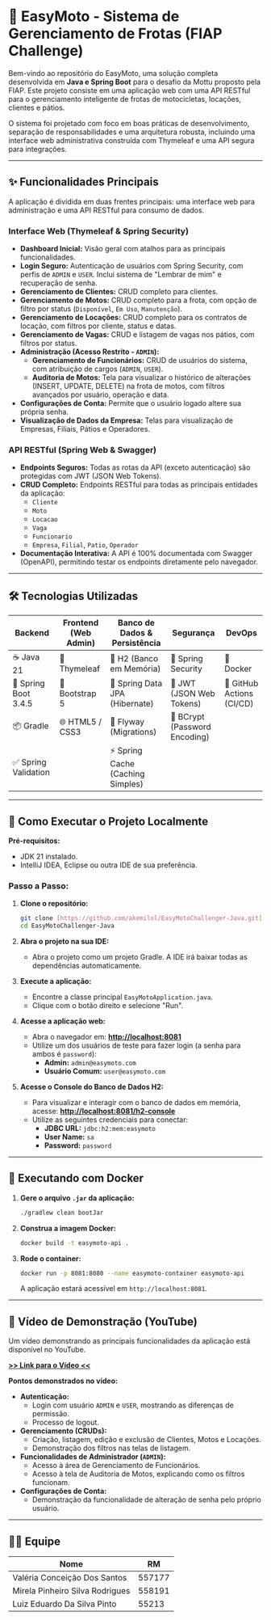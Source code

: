 # 🚦 EasyMoto - Sistema de Gerenciamento de Frotas (FIAP Challenge)

Bem-vindo ao repositório do EasyMoto, uma solução completa desenvolvida em **Java e Spring Boot** para o desafio da Mottu proposto pela FIAP. Este projeto consiste em uma aplicação web com uma API RESTful para o gerenciamento inteligente de frotas de motocicletas, locações, clientes e pátios.

O sistema foi projetado com foco em boas práticas de desenvolvimento, separação de responsabilidades e uma arquitetura robusta, incluindo uma interface web administrativa construída com Thymeleaf e uma API segura para integrações.

---

## ✨ Funcionalidades Principais

A aplicação é dividida em duas frentes principais: uma interface web para administração e uma API RESTful para consumo de dados.

### Interface Web (Thymeleaf & Spring Security)
- **Dashboard Inicial:** Visão geral com atalhos para as principais funcionalidades.
- **Login Seguro:** Autenticação de usuários com Spring Security, com perfis de `ADMIN` e `USER`. Inclui sistema de "Lembrar de mim" e recuperação de senha.
- **Gerenciamento de Clientes:** CRUD completo para clientes.
- **Gerenciamento de Motos:** CRUD completo para a frota, com opção de filtro por status (`Disponível`, `Em Uso`, `Manutenção`).
- **Gerenciamento de Locações:** CRUD completo para os contratos de locação, com filtros por cliente, status e datas.
- **Gerenciamento de Vagas:** CRUD e listagem de vagas nos pátios, com filtros por status.
- **Administração (Acesso Restrito - `ADMIN`):**
    - **Gerenciamento de Funcionários:** CRUD de usuários do sistema, com atribuição de cargos (`ADMIN`, `USER`).
    - **Auditoria de Motos:** Tela para visualizar o histórico de alterações (INSERT, UPDATE, DELETE) na frota de motos, com filtros avançados por usuário, operação e data.
- **Configurações de Conta:** Permite que o usuário logado altere sua própria senha.
- **Visualização de Dados da Empresa:** Telas para visualização de Empresas, Filiais, Pátios e Operadores.

### API RESTful (Spring Web & Swagger)
- **Endpoints Seguros:** Todas as rotas da API (exceto autenticação) são protegidas com JWT (JSON Web Tokens).
- **CRUD Completo:** Endpoints RESTful para todas as principais entidades da aplicação:
    - `Cliente`
    - `Moto`
    - `Locacao`
    - `Vaga`
    - `Funcionario`
    - `Empresa`, `Filial`, `Patio`, `Operador`
- **Documentação Interativa:** A API é 100% documentada com Swagger (OpenAPI), permitindo testar os endpoints diretamente pelo navegador.

---

## 🛠️ Tecnologias Utilizadas

| Backend | Frontend (Web Admin) | Banco de Dados & Persistência | Segurança | DevOps |
|---|---|---|---|---|
| ☕ Java 21 | 🍃 Thymeleaf | 💾 H2 (Banco em Memória) | 🔐 Spring Security | 🐳 Docker |
| 🌱 Spring Boot 3.4.5 | 🎨 Bootstrap 5 | 🐘 Spring Data JPA (Hibernate) | 🔑 JWT (JSON Web Tokens) | 🚀 GitHub Actions (CI/CD) |
| 📦 Gradle | 🌐 HTML5 / CSS3 | 🦋 Flyway (Migrations) | 🔑 BCrypt (Password Encoding) | |
| ✅ Spring Validation | | ⚡ Spring Cache (Caching Simples) | | |


---

## 🚀 Como Executar o Projeto Localmente

**Pré-requisitos:**
- JDK 21 instalado.
- IntelliJ IDEA, Eclipse ou outra IDE de sua preferência.

### Passo a Passo:

1.  **Clone o repositório:**
    ```bash
    git clone [https://github.com/akemilol/EasyMotoChallenger-Java.git](https://github.com/akemilol/EasyMotoChallenger-Java.git)
    cd EasyMotoChallenger-Java
    ```

2.  **Abra o projeto na sua IDE:**
    - Abra o projeto como um projeto Gradle. A IDE irá baixar todas as dependências automaticamente.

3.  **Execute a aplicação:**
    - Encontre a classe principal `EasyMotoApplication.java`.
    - Clique com o botão direito e selecione "Run".

4.  **Acesse a aplicação web:**
    - Abra o navegador em: **[http://localhost:8081](http://localhost:8081)**
    - Utilize um dos usuários de teste para fazer login (a senha para ambos é `password`):
        - **Admin:** `admin@easymoto.com`
        - **Usuário Comum:** `user@easymoto.com`

5.  **Acesse o Console do Banco de Dados H2:**
    - Para visualizar e interagir com o banco de dados em memória, acesse: **[http://localhost:8081/h2-console](http://localhost:8081/h2-console)**
    - Utilize as seguintes credenciais para conectar:
        - **JDBC URL:** `jdbc:h2:mem:easymoto`
        - **User Name:** `sa`
        - **Password:** `password`

---

## 🐳 Executando com Docker

1.  **Gere o arquivo `.jar` da aplicação:**
    ```sh
    ./gradlew clean bootJar
    ```

2.  **Construa a imagem Docker:**
    ```sh
    docker build -t easymoto-api .
    ```

3.  **Rode o container:**
    ```sh
    docker run -p 8081:8080 --name easymoto-container easymoto-api
    ```
    A aplicação estará acessível em `http://localhost:8081`.

---

## 🎥 Vídeo de Demonstração (YouTube)

Um vídeo demonstrando as principais funcionalidades da aplicação está disponível no YouTube.

**[>> Link para o Vídeo <<](https://www.youtube.com/seu-link-aqui)**

**Pontos demonstrados no vídeo:**
- **Autenticação:**
    - Login com usuário `ADMIN` e `USER`, mostrando as diferenças de permissão.
    - Processo de logout.
- **Gerenciamento (CRUDs):**
    - Criação, listagem, edição e exclusão de Clientes, Motos e Locações.
    - Demonstração dos filtros nas telas de listagem.
- **Funcionalidades de Administrador (`ADMIN`):**
    - Acesso à área de Gerenciamento de Funcionários.
    - Acesso à tela de Auditoria de Motos, explicando como os filtros funcionam.
- **Configurações de Conta:**
    - Demonstração da funcionalidade de alteração de senha pelo próprio usuário.

---

## 👩‍💻 Equipe

| Nome | RM |
|---|---|
| Valéria Conceição Dos Santos | 557177 |
| Mirela Pinheiro Silva Rodrigues | 558191 |
| Luiz Eduardo Da Silva Pinto | 55213 |
